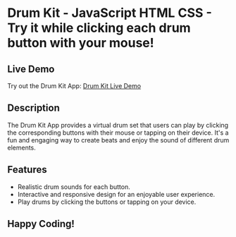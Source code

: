 # Drum Kit - JavaScript HTML CSS - Try it while clicking each drum button with your mouse!

## Live Demo

Try out the Drum Kit App: [Drum Kit Live Demo](https://drum-kit-lake.vercel.app/)

## Description

The Drum Kit App provides a virtual drum set that users can play by clicking the corresponding buttons with their mouse or tapping on their device. It's a fun and engaging way to create beats and enjoy the sound of different drum elements.

## Features

- Realistic drum sounds for each button.
- Interactive and responsive design for an enjoyable user experience.
- Play drums by clicking the buttons or tapping on your device.

## Happy Coding!

